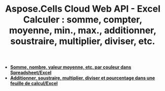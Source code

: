 ﻿---
title: "Aspose.Cells Cloud Web API - Excel Calculer : somme, compter, moyenne, min., max., additionner, soustraire, multiplier, diviser, etc."
second_title: Documen
ArticleTitle: "Excel Calculation: Sum, Count, Average, Min, Max, Add, Subtract, Multiply, Divide, et"
linktitle: Calculer
type: docs
url: /fr/calculate/
keywords: Aspose.Cells Cloud REST API, Excel conversion, merge spreadsheets, split documents, protect Excel files, search and replace in Excel, transform spreadsheets, Office Excel 2016, Office Excel 2019, Office Excel 365
description: Ce guide du développeur fournit des scénarios pratiques et des conseils pour utiliser efficacement les fonctionnalités Aspose.Cells for .NET, vous permettant d'obtenir des apparences de documents spécifiques Excel et de mettre en œuvre efficacement divers cas d'utilisation
weight: 20
kwords: Excel, Office Cloud, REST API, Manipulation de feuilles de calcul, Conversion PDF, Traitement CSV, Gestion JSON, Prise en charge Markdown, Guide du développeur, Fonctionnalité de calcul
---
- **[Somme, nombre, valeur moyenne, etc. par couleur dans Spreadsheet/Excel](https://docs.aspose.cloud/cells/aggregate-cells-by-color/)**
- **[Additionner, soustraire, multiplier, diviser et pourcentage dans une feuille de calcul/Excel](https://docs.aspose.cloud/cells/math-calculate/)**
